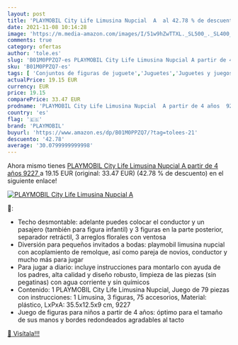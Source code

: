 ```yaml
---
layout: post
title: 'PLAYMOBIL City Life Limusina Nupcial  A  al 42.78 % de descuento'
date: 2021-11-08 10:14:28
image: 'https://m.media-amazon.com/images/I/51w9hZwTTXL._SL500_._SL400_.jpg'
comments: true
category: ofertas
author: 'tole.es'
slug: 'B01M0PPZQ7-es PLAYMOBIL City Life Limusina Nupcial A partir de 4 años 9227'
sku: 'B01M0PPZQ7-es'
tags: [ 'Conjuntos de figuras de juguete','Juguetes','Juguetes y juegos','Muñecos y figuras','playmobil', ]
actualPrice: 19.15 EUR
currency: EUR
price: 19.15
comparePrice: 33.47 EUR
prodname: 'PLAYMOBIL City Life Limusina Nupcial  A partir de 4 años  9227 '
country: 'es'
flag: '🇪🇸'
brand: 'PLAYMOBIL'
buyurl: 'https://www.amazon.es/dp/B01M0PPZQ7/?tag=tolees-21'
descuento: '42.78'
average: '30.0799999999998'
---
```


Ahora mismo tienes [PLAYMOBIL City Life Limusina Nupcial  A partir de 4 años  9227 ](https://www.amazon.es/dp/B01M0PPZQ7/?tag=tolees-21) a 19.15 EUR (original: 33.47 EUR) (42.78 %  de descuento) en el siguiente enlace!

[![PLAYMOBIL City Life Limusina Nupcial  A ](https://m.media-amazon.com/images/I/51w9hZwTTXL._SL500_._SL400_.jpg)](https://www.amazon.es/dp/B01M0PPZQ7/?tag=tolees-21)

🔎:

- Techo desmontable: adelante puedes colocar el conductor y un pasajero (también para figura infantil) y 3 figuras en la parte posterior, separador retráctil, 3 arreglos florales con ventosa
- Diversión para pequeños invitados a bodas: playmobil limusina nupcial con acoplamiento de remolque, así como pareja de novios, conductor y mucho más para jugar
- Para jugar a diario: incluye instrucciones para montarlo con ayuda de los padres, alta calidad y diseño robusto, limpieza de las piezas (sin pegatinas) con agua corriente y sin químicos
- Contenido: 1 PLAYMOBIL City Life Limusina Nupcial, Juego de 79 piezas con instrucciones: 1 Limusina, 3 figuras, 75 accesorios, Material: plástico, LxPxA: 35.5x12.5x9 cm, 9227
- Juego de figuras para niños a partir de 4 años: óptimo para el tamaño de sus manos y bordes redondeados agradables al tacto

[🛒 Visítala!!!](https://www.amazon.es/dp/B01M0PPZQ7/?tag=tolees-21)
